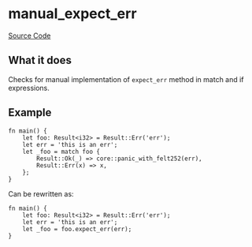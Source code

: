 # manual_expect_err

[Source Code](https://github.com/software-mansion/cairo-lint/tree/main/src/lints/manual/manual_expect_err.rs#L53)

## What it does

Checks for manual implementation of `expect_err` method in match and if expressions.

## Example

```cairo
fn main() {
    let foo: Result<i32> = Result::Err('err');
    let err = 'this is an err';
    let _foo = match foo {
        Result::Ok(_) => core::panic_with_felt252(err),
        Result::Err(x) => x,
    };
}
```

Can be rewritten as:

```cairo
fn main() {
    let foo: Result<i32> = Result::Err('err');
    let err = 'this is an err';
    let _foo = foo.expect_err(err);
}
```
